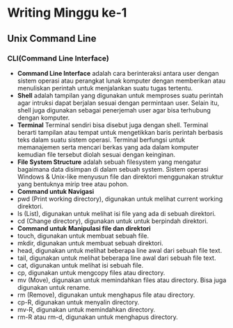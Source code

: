 # **Writing Minggu ke-1**

## **Unix Command Line**

### **CLI(Command Line Interface)**
- **Command Line Interface** adalah cara berinteraksi antara user dengan sistem operasi atau perangkat lunak komputer dengan memberikan atau menuliskan perintah untuk menjalankan suatu tugas tertentu.
- **Shell** adalah tampilan yang digunakan untuk memproses suatu perintah agar intruksi dapat berjalan sesuai dengan permintaan user. Selain itu, shell juga digunakan sebagai penerjemah user agar bisa terhubung dengan komputer.
- **Terminal** Terminal sendiri bisa disebut juga dengan shell. Terminal berarti tampilan atau tempat untuk mengetikkan baris perintah berbasis teks dalam suatu sistem operasi. Terminal berfungsi untuk memanajemen serta mencari berkas yang ada dalam komputer kemudian file tersebut diolah sesuai dengan keinginan.
- **File System Structure** adalah sebuah filesystem yang mengatur bagaimana data disimpan di dalam sebuah system. Sistem operasi Windows & Unix-like menyusun file dan direktori menggunakan struktur yang bentuknya mirip tree atau pohon.
- **Command untuk Navigasi**
- pwd (Print working directory), digunakan untuk melihat current working direktori.
- ls (List), digunakan untuk melihat isi file yang ada di sebuah direktori.
- cd <direktori> (Change directory), digunakan untuk untuk berpindah direktori.
- **Command untuk Manipulasi file dan direktori**
- touch, digunakan untuk membuat sebuah file.
- mkdir, digunakan untuk membuat sebuah direktori.
- head, digunakan untuk melihat beberapa line awal dari sebuah file text.
- tail, digunakan untuk melihat beberapa line awal dari sebuah file text.
- cat, digunakan untuk melihat isi sebuah file.
- cp, digunakan untuk mengcopy files atau directory.
- mv (Move), digunakan untuk memindahkan files atau directory. Bisa juga digunakan untuk rename.
- rm (Remove), digunakan untuk menghapus file atau directory.
- cp-R, digunakan untuk menyalin directory.
- mv-R, digunakan untuk memindahkan directory.
- rm-R atau rm-d, digunakan untuk menghapus directory.
